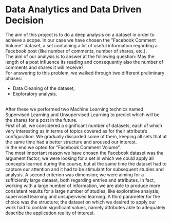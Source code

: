 # Data Analytics and Data Driven Decision

The aim of this project is to do a deep analysis on a dataset in order to achieve a scope. In our case we have chosen the "Facebook Comment Volume" dataset, a set containing a lot of useful information regarding a Facebook post (like number of comments, number of shares, etc.). <br>
The aim of our analysis is to answer at the following question: May the length of a post influence its reading and consequently also the number of comments and shares it will receive? <br>
For answering to this problem, we walked through two different preliminary phases: <br>
- Data Cleaning of the dataset,
- Exploratory analysis. 
<br>
After these we performed two Machine Learning technics named Supervised Learning and Unsupervised Learning to predict which will be the shares for a post in the future. <br>
First of all, we considered a significant number of datasets, each of which very interesting as in terms of topics covered as for their attribute’s configuration. We gradually discarded some of them, keeping all sets that at the same time had a better structure and aroused our interest. <br>
In the end we opted for "Facebook Comment Volume". <br>
The most important reason we have chosen the Facebook dataset was the argument factor; we were looking for a set in which we could apply all concepts learned during the course, but at the same time the dataset had to capture our attention and it had to be stimulant for subsequent studies and analysis. A second criterion was dimension; we were aiming for a sufficiently large dataset, both regarding entries and attributes. In fact, working with a large number of information, we are able to produce more consistent results for a large number of studies, like explorative analysis, supervised learning and unsupervised learning. A third parameter for the choice was the structure; the dataset on which we desired to apply our work had to contain significant values, namely attributes able to adequately describe the application reality of interest.
